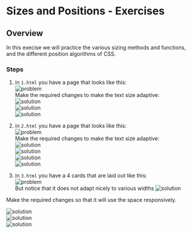 # Sizes and Positions - Exercises

## Overview
In this execise we will practice the various sizing methods and functions, and the different position algorithms of CSS.

### Steps
1. in `1.html` you have a page that looks like this:<br> ![problem](images/1.1.png)<br> Make the required changes to make the text size adaptive: <br>![solution](images/1.2.png)<br>
![solution](images/1.3.png)<br>
![solution](images/1.4.png)<br>

2. in `2.html` you have a page that looks like this:<br> ![problem](images/2.1.png)<br> Make the required changes to make the text size adaptive: <br>![solution](images/2.2.png)<br>
![solution](images/2.3.png)<br>
![solution](images/2.4.png)<br>
![solution](images/2.5.png)<br>

3. in `3.html` you have a 4 cards that are laid out like this:<br> ![problem](images/3.1.png)<br> 
   But notice that it does not adapt nicely to various widths
![solution](images/3.2.png)<br>

Make the required changes so that it will use the space responsively.<br>


![solution](images/3.3.png)<br>
![solution](images/3.4.png)<br>
![solution](images/3.5.png)<br>

 

